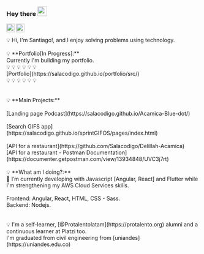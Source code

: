 ### Hey there <img src="https://media.giphy.com/media/hvRJCLFzcasrR4ia7z/giphy.gif" width="25px">
<a href="https://www.linkedin.com/in/santiagosalamancadev">
  <img align="left" alt="Santiago Salamanca LinkedIn" width="22px" src="https://raw.githubusercontent.com/peterthehan/peterthehan/master/assets/linkedin.svg" />
</a>
<a href="https://twitter.com/salacodigo">
  <img align="left" alt="Santiago Salamanca | Twitter" width="22px" src="https://raw.githubusercontent.com/peterthehan/peterthehan/master/assets/twitter.svg" />
</a>
<br/><br/>
💡 Hi, I'm Santiago!, and I enjoy solving problems using technology.
<br/>
<br/>
💡
**Portfolio[In Progress]:**<br/>
Currently I'm building my portfolio.
<br/>
💡 💡 💡 💡 💡 💡 <br/>
[Portfolio](https://salacodigo.github.io/portfolio/src/)<br/>
💡 💡 💡 💡 💡 💡
<br/>
<br/>
<br/>
💡
**Main Projects:**<br/>
<br/>
[Landing page Podcast](https://salacodigo.github.io/Acamica-Blue-dot/)
<br/><br/>
[Search GIFS app](https://salacodigo.github.io/sprintGIFOS/pages/index.html)
<br/><br/>
[API for a restaurant](https://github.com/Salacodigo/Delillah-Acamica)
<br/>
[API for a restaurant - Postman Documentation](https://documenter.getpostman.com/view/13934848/UVC3j7rt)
<br/><br/>
💡 
**What am I doing?:**
<br/>
🌱 I’m currently developing with Javascript [Angular, React] and Flutter while I'm strengthening my AWS Cloud Services skills.<br/>
<br/>
Frontend:
Angular, React, HTML, CSS - Sass.
<br/>
Backend:
Nodejs.
<br/><br/><br/>
💡
I'm a self-learner, [@Protalentolatam](https://protalento.org) alumni and a continuous learner at Platzi too.
<br/>
I'm graduated from civil engineering from [uniandes](https://uniandes.edu.co)
<br/><br/><br/>

